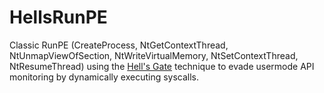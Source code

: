 # HellsRunPE
Classic RunPE (CreateProcess, NtGetContextThread, NtUnmapViewOfSection, NtWriteVirtualMemory, NtSetContextThread, NtResumeThread) using the [Hell's Gate](https://github.com/am0nsec/HellsGate) technique to evade usermode API monitoring by dynamically executing syscalls.
